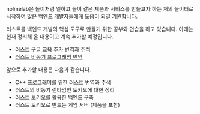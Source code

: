 nolmelab은 놀이처럼 일하고 놀이 같은 제품과 서비스를 만들고자 하는
저의 놀이터로 시작하여 많은 백엔드 개발자들에게 도움이 되길 기원합니다.

러스트를 백엔드 개발의 핵심 도구로 만들기 위한 공부와 연습을 하고 있습니다. 
아래는 현재 정리해 온 내용이고 계속 추가할 예정입니다.  

- [러스트 구글 교육 추가 번역과 주석](https://nolmelab.gitbook.io/rust-course)
- [러스트 비동기 프로그래밍 번역](https://nolmelab.gitbook.io/rust-async)

앞으로 추가할 내용은 다음과 같습니다. 
- C++ 프로그래머를 위한 러스트 번역과 주석 
- 러스트의 비동기 런타임인 토키오에 대한 정리 
- 러스트 토키오를 활용한 백엔드 구축 
- 러스트 토키오로 만드는 게임 서버 (제품을 포함) 




